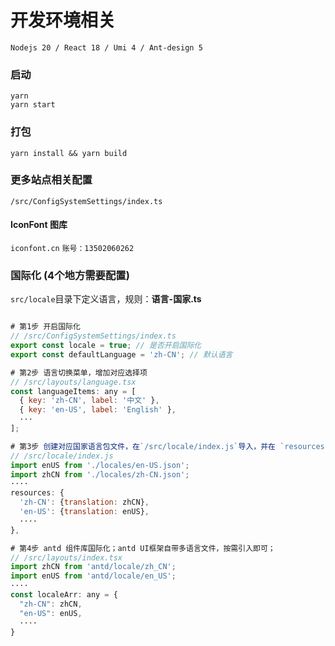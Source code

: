 # 开发环境相关
```shell
Nodejs 20 / React 18 / Umi 4 / Ant-design 5 

```


### 启动

```shell
yarn
yarn start
```

### 打包

```shell
yarn install && yarn build
```

### 更多站点相关配置
`/src/ConfigSystemSettings/index.ts` 

#### IconFont 图库
`iconfont.cn`
`账号：13502060262`


### 国际化 (4个地方需要配置)
`src/locale`目录下定义语言，规则：**语言-国家.ts**
```js

# 第1步 开启国际化
// /src/ConfigSystemSettings/index.ts
export const locale = true; // 是否开启国际化
export const defaultLanguage = 'zh-CN'; // 默认语言

# 第2步 语言切换菜单，增加对应选择项
// /src/layouts/language.tsx
const languageItems: any = [ 
  { key: 'zh-CN', label: '中文' }, 
  { key: 'en-US', label: 'English' },
  ···
];

# 第3步 创建对应国家语言包文件，在`/src/locale/index.js`导入，并在 `resources` 对象中添加对应配置
// /src/locale/index.js
import enUS from './locales/en-US.json';
import zhCN from './locales/zh-CN.json';
····
resources: {
  'zh-CN': {translation: zhCN},
  'en-US': {translation: enUS},
  ····
},

# 第4步 antd 组件库国际化；antd UI框架自带多语言文件，按需引入即可；
// /src/layouts/index.tsx
import zhCN from 'antd/locale/zh_CN';
import enUS from 'antd/locale/en_US';
····
const localeArr: any = {
  "zh-CN": zhCN,
  "en-US": enUS,
  ····
}

```
